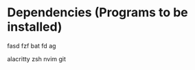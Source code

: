 # Dependencies (Programs to be installed)

fasd
fzf
bat
fd
ag

alacritty
zsh
nvim
git

<!-- TODO: Add more! -->

